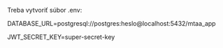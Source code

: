 Treba vytvoriť súbor .env:

DATABASE_URL=postgresql://postgres:heslo@localhost:5432/mtaa_app

JWT_SECRET_KEY=super-secret-key
